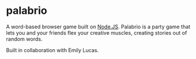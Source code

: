 # palabrio

A word-based browser game built on [Node.JS](https://nodejs.org/en/). Palabrio is a party game that lets you and your friends flex your creative muscles, creating stories out of random words. 

Built in collaboration with Emily Lucas.
